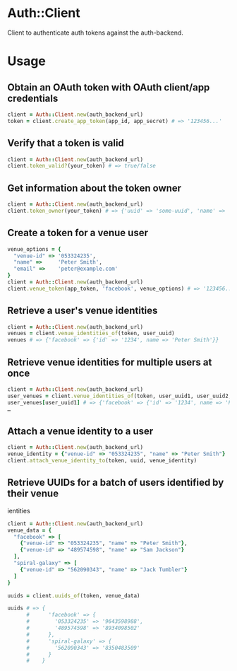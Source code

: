 # Auth::Client

Client to authenticate auth tokens against the auth-backend.

# Usage

## Obtain an OAuth token with OAuth client/app credentials

```ruby
client = Auth::Client.new(auth_backend_url)
token = client.create_app_token(app_id, app_secret) # => '123456...'
```

## Verify that a token is valid

```ruby
client = Auth::Client.new(auth_backend_url)
client.token_valid?(your_token) # => true/false
```

## Get information about the token owner

```ruby
client = Auth::Client.new(auth_backend_url)
client.token_owner(your_token) # => {'uuid' => 'some-uuid', 'name' => 'John', 'email' => 'john@example.com'}
```

## Create a token for a venue user

```ruby
venue_options = {
  "venue-id" => '053324235',
  "name" =>     'Peter Smith',
  "email" =>    'peter@example.com'
}
client = Auth::Client.new(auth_backend_url)
client.venue_token(app_token, 'facebook', venue_options) # => '123456...'
```

## Retrieve a user's venue identities

```ruby
client = Auth::Client.new(auth_backend_url)
venues = client.venue_identities_of(token, user_uuid)
venues # => {'facebook' => {'id' => '1234', name => 'Peter Smith'}}
```

## Retrieve venue identities for multiple users at once

```ruby
client = Auth::Client.new(auth_backend_url)
user_venues = client.venue_identities_of(token, user_uuid1, user_uuid2, user_uuid3)
user_venues[user_uuid1] # => {'facebook' => {'id' => '1234', name => 'Peter Smith'}}
…
```

## Attach a venue identity to a user

```ruby
client = Auth::Client.new(auth_backend_url)
venue_identity = {"venue-id" => "053324235", "name" => "Peter Smith"}
client.attach_venue_identity_to(token, uuid, venue_identity)
```

## Retrieve UUIDs for a batch of users identified by their venue
ientities

```ruby
client = Auth::Client.new(auth_backend_url)
venue_data = {
  "facebook" => [
    {"venue-id" => "053324235", "name" => "Peter Smith"},
    {"venue-id" => "489574598", "name" => "Sam Jackson"}
  ],
  "spiral-galaxy" => [
    {"venue-id" => "562090343", "name" => "Jack Tumbler"}
  ]
}

uuids = client.uuids_of(token, venue_data)

uuids # => {
      #      'facebook' => {
      #        '053324235' => '9643598988',
      #        '489574598' => '8934098502'
      #      },
      #      'spiral-galaxy' => {
      #        '562090343' => '8350483509'
      #      }
      #    }
```
